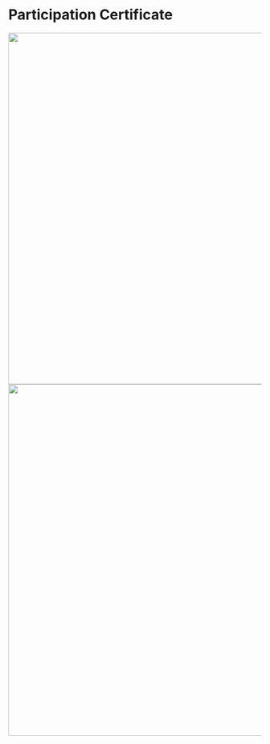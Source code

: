 # Participation Certificate

<img src = "https://user-images.githubusercontent.com/69236889/136641479-182adb8c-9b76-40fb-ae5c-73728e6f7735.jpg" width = 700>

<img src = "https://user-images.githubusercontent.com/69236889/136641489-cbac9276-5e79-44b3-a87c-3a46cac1441b.jpg" width = 700>
